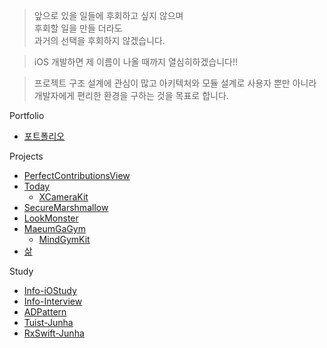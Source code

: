 > 앞으로 있을 일들에 후회하고 싶지 않으며<br> 후회할 일을 만들 더라도<br> 과거의 선택을 후회하지 않겠습니다.

> iOS 개발하면 제 이름이 나올 때까지 열심히하겠습니다!!

> 프로젝트 구조 설계에 관심이 많고 아키텍처와 모듈 설계로 사용자 뿐만 아니라<br>개발자에게 편리한 환경을 구하는 것을 목표로 합니다.

Portfolio
* [포트폴리오](https://www.rallit.com/resume)

Projects

* [PerfectContributionsView](https://github.com/jjunhaa0211/PerfectContributionsView)
* [Today](https://github.com/TodayAsWell/Today-Memory-iOS)
  * [XCameraKit](https://github.com/jjunhaa0211/XCameraKit)
* [SecureMarshmallow](https://github.com/SecureMarshmallow/SecureMarshmallow_iOS_V3)
* [LookMonster](https://github.com/LookMonster/LookMonster-iOS)
* [MaeumGaGym](https://github.com/MaeumgaGym/MaeumGaGym_iOS)
  * [MindGymKit](https://github.com/MaeumgaGym/MindGymKit)
* [삶](https://github.com/SalmLife)

Study
* [Info-iOStudy](https://github.com/Info-iOS/iOStudy)
* [Info-Interview](https://github.com/Info-iOS/Info-iOS-interview)
* [ADPattern](https://github.com/jjunhaa0211/ADPattern-Swift)
* [Tuist-Junha](https://github.com/jjunhaa0211/Tuist-Junha)
* [RxSwift-Junha](https://github.com/jjunhaa0211/RxSwift-Junha)
